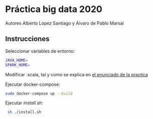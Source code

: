 # Práctica big data 2020
Autores Alberto López Santiago y Álvaro de Pablo Marsal

## Instrucciones

Seleccionar variables de entorno:

```sh
JAVA_HOME=
SPARK_HOME=
```

Modificar .scala, tal y como se explica en [el enunciado de la practica](https://github.com/ging/practica_big_data_2019)

Ejecutar docker-compose:

```sh
sudo docker-compose up --build
```

Ejecutar *install.sh*:

```sh
 sh ./install.sh
```

